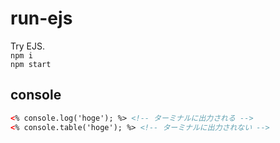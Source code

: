 # run-ejs

Try EJS.  
`npm i`  
`npm start`

## console
```html
<% console.log('hoge'); %> <!-- ターミナルに出力される -->
<% console.table('hoge'); %> <!-- ターミナルに出力されない -->
```